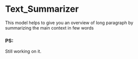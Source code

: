 # Text_Summarizer
This model helps to give you an overview of long paragraph by summarizing the main context in few words

### PS:
Still working on it. 
